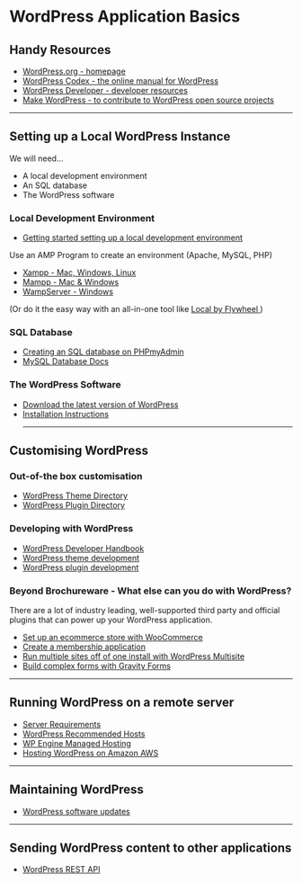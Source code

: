 # WordPress Application Basics

## Handy Resources

- [WordPress.org - homepage](https://wordpress.org/)
- [WordPress Codex - the online manual for WordPress](https://codex.wordpress.org/)
- [WordPress Developer - developer resources](https://developer.wordpress.org/)
- [Make WordPress - to contribute to WordPress open source projects](https://make.wordpress.org)

<hr/>

## Setting up a Local WordPress Instance

We will need...

- A local development environment
- An SQL database
- The WordPress software

### Local Development Environment

- [Getting started setting up a local development environment](https://developer.wordpress.org/themes/getting-started/setting-up-a-development-environment/)

Use an AMP Program to create an environment (Apache, MySQL, PHP)

- [Xampp - Mac, Windows, Linux](https://www.apachefriends.org/index.html)
- [Mampp - Mac & Windows](https://www.mamp.info/en/)
- [WampServer - Windows](http://www.wampserver.com/)

(Or do it the easy way with an all-in-one tool like [Local by Flywheel ](https://localbyflywheel.com/))

### SQL Database

- [Creating an SQL database on PHPmyAdmin](https://www.phpmyadmin.net/docs/)
- [MySQL Database Docs](https://www.mysql.com/)

### The WordPress Software

- [Download the latest version of WordPress](https://wordpress.org/download/)
- [Installation Instructions](https://wordpress.org/support/article/how-to-install-wordpress/)
  <hr/>

## Customising WordPress

### Out-of-the box customisation

- [WordPress Theme Directory](https://wordpress.org/themes/)
- [WordPress Plugin Directory](https://wordpress.org/plugins/)

### Developing with WordPress

- [WordPress Developer Handbook](https://developer.wordpress.org/)
- [WordPress theme development](https://developer.wordpress.org/themes/getting-started/)
- [WordPress plugin development](https://developer.wordpress.org/plugins/intro/)

### Beyond Brochureware - What else can you do with WordPress?

There are a lot of industry leading, well-supported third party and official plugins that can power up your WordPress application.

- [Set up an ecommerce store with WooCommerce](https://woocommerce.com)
- [Create a membership application](https://docs.woocommerce.com/document/woocommerce-memberships/)
- [Run multiple sites off of one install with WordPress Multisite](https://wordpress.org/support/article/create-a-network/)
- [Build complex forms with Gravity Forms](https://www.gravityforms.com/)

<hr/>

## Running WordPress on a remote server

- [Server Requirements](https://en-au.wordpress.org/about/requirements/)
- [WordPress Recommended Hosts](https://wordpress.org/hosting/)
- [WP Engine Managed Hosting](https://wpengine.com.au/)
- [Hosting WordPress on Amazon AWS](https://aws.amazon.com/getting-started/tutorials/launch-a-wordpress-website/)

<hr/>

## Maintaining WordPress

- [WordPress software updates](https://wordpress.org/support/article/updating-wordpress/)

<hr/>

## Sending WordPress content to other applications

- [WordPress REST API](https://developer.wordpress.org/rest-api/)

